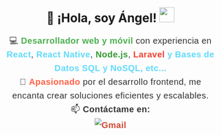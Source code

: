 <h1 align="center"><b>🚀 ¡Hola, soy Ángel! </b><img src="https://media.giphy.com/media/hvRJCLFzcasrR4ia7z/giphy.gif" width="35"></h1>

<p style="font-family: 'Arial', sans-serif; font-size: 20px; text-align: center; color: #333; line-height: 1.6; letter-spacing: 0.5px;">
  💻 <span style="font-weight: bold; color: #4CAF50;">Desarrollador web y móvil</span> con experiencia en 
  <span style="color: #61DAFB; font-weight: bold;">React</span>, 
  <span style="color: #61DAFB; font-weight: bold;">React Native</span>, 
  <span style="color: #339933; font-weight: bold;">Node.js</span>, 
  <span style="color: #EF4135; font-weight: bold;">Laravel</span>
  <span style="color: #61DAFB; font-weight: bold;"> y Bases de Datos SQL y NoSQL, etc...</span> 
  <br>
  🚀 <span style="color: #FF6347; font-weight: bold;">Apasionado</span> por el desarrollo frontend, me encanta crear soluciones eficientes y escalables.<br>
  📫 <span style="font-weight: bold;">Contáctame en:</span> 
  <a href="mailto:ang.jesus.adjlb@gmail.com" style="text-decoration: none; color: #D14836; font-weight: bold;">
    <br>
    <img src="https://img.shields.io/badge/Gmail-D14836?style=flat&logo=gmail&logoColor=white" alt="Gmail" style="margin: 5px;"/>
  </a>
  <!--<a href="https://www.linkedin.com/in/tuusuario/" style="text-decoration: none; color: #0077B5; font-weight: bold;">LinkedIn</a> | 
  <a href="https://twitter.com/tuusuario" style="text-decoration: none; color: #1DA1F2; font-weight: bold;">Twitter</a>-->
</p>
